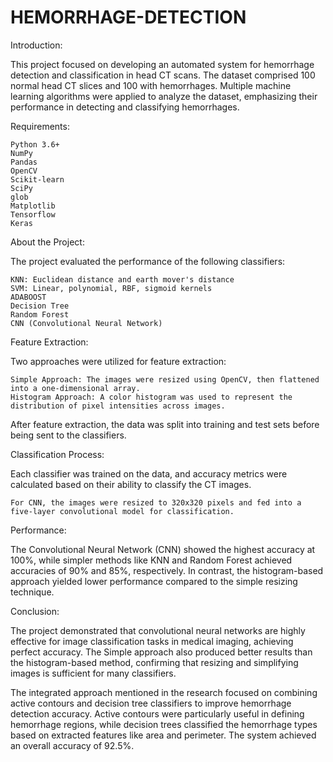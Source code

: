 # HEMORRHAGE-DETECTION


Introduction:

This project focused on developing an automated system for hemorrhage detection and classification in head CT scans. The dataset comprised 100 normal head CT slices and 100 with hemorrhages. Multiple machine learning algorithms were applied to analyze the dataset, emphasizing their performance in detecting and classifying hemorrhages.

Requirements:

    Python 3.6+
    NumPy
    Pandas
    OpenCV
    Scikit-learn
    SciPy
    glob
    Matplotlib
    Tensorflow
    Keras

About the Project:

The project evaluated the performance of the following classifiers:

    KNN: Euclidean distance and earth mover's distance
    SVM: Linear, polynomial, RBF, sigmoid kernels
    ADABOOST
    Decision Tree
    Random Forest
    CNN (Convolutional Neural Network)

Feature Extraction:

Two approaches were utilized for feature extraction:

    Simple Approach: The images were resized using OpenCV, then flattened into a one-dimensional array.
    Histogram Approach: A color histogram was used to represent the distribution of pixel intensities across images.

After feature extraction, the data was split into training and test sets before being sent to the classifiers.

Classification Process:

Each classifier was trained on the data, and accuracy metrics were calculated based on their ability to classify the CT images.

    For CNN, the images were resized to 320x320 pixels and fed into a five-layer convolutional model for classification.

Performance:

The Convolutional Neural Network (CNN) showed the highest accuracy at 100%, while simpler methods like KNN and Random Forest achieved accuracies of 90% and 85%, respectively. In contrast, the histogram-based approach yielded lower performance compared to the simple resizing technique.

Conclusion:

The project demonstrated that convolutional neural networks are highly effective for image classification tasks in medical imaging, achieving perfect accuracy. The Simple approach also produced better results than the histogram-based method, confirming that resizing and simplifying images is sufficient for many classifiers.

The integrated approach mentioned in the research focused on combining active contours and decision tree classifiers to improve hemorrhage detection accuracy. Active contours were particularly useful in defining hemorrhage regions, while decision trees classified the hemorrhage types based on extracted features like area and perimeter. The system achieved an overall accuracy of 92.5%.

